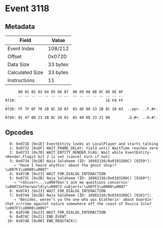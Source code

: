 # Event 3118

## Metadata

| Field           | Value    |
|-----------------|----------|
| Event Index     | 108/212  |
| Offset          | 0x072D   |
| Data Size       | 33 bytes |
| Calculated Size | 33 bytes |
| Instructions    | 11       |

```
      00 01 02 03 04 05 06 07  08 09 0A 0B 0C 0D 0E 0F
      -- -- -- -- -- -- -- --  -- -- -- -- -- -- -- --
0720:                                         1E F0 FF               ...
0730: FF 7F 6F 70 2B 8C 20 03  01 46 80 23 2B 8C 20 03  ..op+. ..F.#+. .
0740: 01 47 80 23 2B 8C 20 03  01 48 80 23 21 00        .G.#+. ..H.#!.  
```

## Opcodes

```
  0: 0x072D [0x1E] EventEntity looks at LocalPlayer and starts talking
  1: 0x0732 [0x6F] WAIT_FRAME_DELAY: Yield until WaitTime reaches zero
  2: 0x0733 [0x70] WAIT_ENTITY_RENDER_FLAG: Wait while EventEntity->Render.Flags3 bit 2 is set (cancel turn if not)
  3: 0x0734 [0x2B] Naja Salaheem (ID: 16982156/0x0103208C) [9259*]:
    → "Have I heard anythin' about the ghost ship!?\u007F1\u0000\u0007"
  4: 0x073B [0x23] WAIT_FOR_DIALOG_INTERACTION
  5: 0x073C [0x2B] Naja Salaheem (ID: 16982156/0x0103208C) [9260*]:
    → "<Shiver>...\u0007Don't ask me questions concernin' \u00072otherworldly\u00073 subjects!\u007F1\u0000\u0007"
  6: 0x0743 [0x23] WAIT_FOR_DIALOG_INTERACTION
  7: 0x0744 [0x2B] Naja Salaheem (ID: 16982156/0x0103208C) [9261*]:
    → "Besides, weren't ya the one who was blatherin' about boardin' that crrrime against nature somewhere off the coast of Dvucca Isle?\u007F1\u0000\u0007"
  8: 0x074B [0x23] WAIT_FOR_DIALOG_INTERACTION
  9: 0x074C [0x21] END_EVENT
 10: 0x074D [0x00] END_REQSTACK()
```
